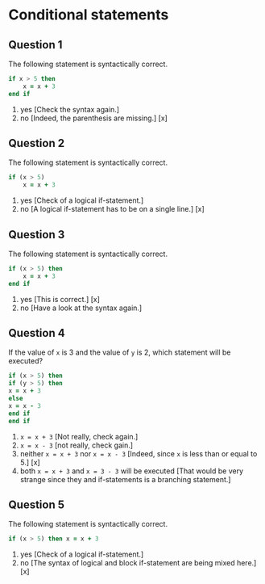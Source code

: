 # Conditional statements

## Question 1

The following statement is syntactically correct.

~~~~fortran
if x > 5 then
    x = x + 3
end if
~~~~
1. yes [Check the syntax again.]
1. no [Indeed, the parenthesis are missing.] [x]


## Question 2

The following statement is syntactically correct.

~~~~fortran
if (x > 5)
    x = x + 3
~~~~
1. yes [Check of a logical if-statement.]
1. no [A logical if-statement has to be on a single line.] [x]


## Question 3

The following statement is syntactically correct.

~~~~fortran
if (x > 5) then
    x = x + 3
end if
~~~~
1. yes [This is correct.] [x]
1. no [Have a look at the syntax again.]


## Question 4

If the value of `x` is 3 and the value of `y` is 2, which statement will be executed?

~~~~fortran
if (x > 5) then
if (y > 5) then
x = x + 3
else
x = x - 3
end if
end if
~~~~
1. `x = x + 3` [Not really, check again.]
1. `x = x - 3` [not really, check gain.]
1. neither `x = x + 3` nor `x = x - 3` [Indeed, since `x` is less than or equal to 5.] [x]
1. both `x = x + 3` and `x = 3 - 3` will be executed [That would be very strange since they and if-statements is a branching statement.]


## Question 5

The following statement is syntactically correct.

~~~~fortran
if (x > 5) then x = x + 3
~~~~
1. yes [Check of a logical if-statement.]
1. no [The syntax of logical and block if-statement are being mixed here.] [x]
